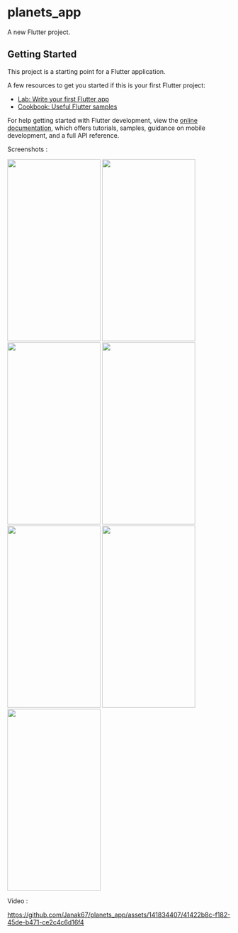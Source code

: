 # planets_app

A new Flutter project.

## Getting Started

This project is a starting point for a Flutter application.

A few resources to get you started if this is your first Flutter project:

- [Lab: Write your first Flutter app](https://docs.flutter.dev/get-started/codelab)
- [Cookbook: Useful Flutter samples](https://docs.flutter.dev/cookbook)

For help getting started with Flutter development, view the
[online documentation](https://docs.flutter.dev/), which offers tutorials,
samples, guidance on mobile development, and a full API reference.

Screenshots : 


<p>
  <img src = "https://github.com/Janak67/planets_app/assets/141834407/8dd7f0c3-65ad-441a-b721-55c5839bb333" height="410" width="210">
  <img src = "https://github.com/Janak67/planets_app/assets/141834407/4b3c7d9b-e179-4635-8e61-05f1de72fc5b" height="410" width="210">
  <img src = "https://github.com/Janak67/planets_app/assets/141834407/77085f34-969c-445c-937e-2b8a01d81f3c" height="410" width="210">
  <img src = "https://github.com/Janak67/planets_app/assets/141834407/7154371c-4096-4ba2-bb9b-3ac6142a0f12" height="410" width="210">
  <img src = "https://github.com/Janak67/planets_app/assets/141834407/cd176723-3c3a-483a-be4b-07dd1a055da7" height="410" width="210">
  <img src = "https://github.com/Janak67/planets_app/assets/141834407/72a1b9f0-f8e5-444a-a50d-0126eb55aff9" height="410" width="210">
  <img src = "https://github.com/Janak67/planets_app/assets/141834407/c6d9dd17-4e39-4abf-9c9b-6da6367c4b22" height="410" width="210">
</p>

Video : 


https://github.com/Janak67/planets_app/assets/141834407/41422b8c-f182-45de-b471-ce2c4c6d16f4
